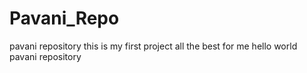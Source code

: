 # Pavani_Repo
pavani repository
this is my first project
all the best for me
hello world
pavani repository